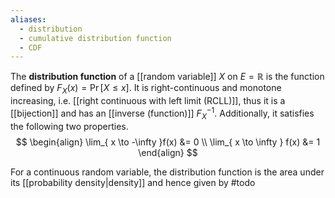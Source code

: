 ```yaml
---
aliases:
  - distribution
  - cumulative distribution function
  - CDF
---
```


The **distribution function** of a [[random variable]] $X$ on $E = \mathbb{R}$ is the function defined by $F_{X}(x) = \Pr[X \leq x]$. It is right-continuous and monotone increasing, i.e. [[right continuous with left limit (RCLL)]], thus it is a [[bijection]] and has an [[inverse (function)]] $F_{X}^{-1}$. Additionally, it satisfies the following two properties.
$$
\begin{align}
\lim_{ x \to -\infty }f(x) &= 0 \\
\lim_{ x \to \infty } f(x) &= 1
\end{align}
$$

For a continuous random variable, the distribution function is the area under its [[probability density|density]] and hence given by #todo 
